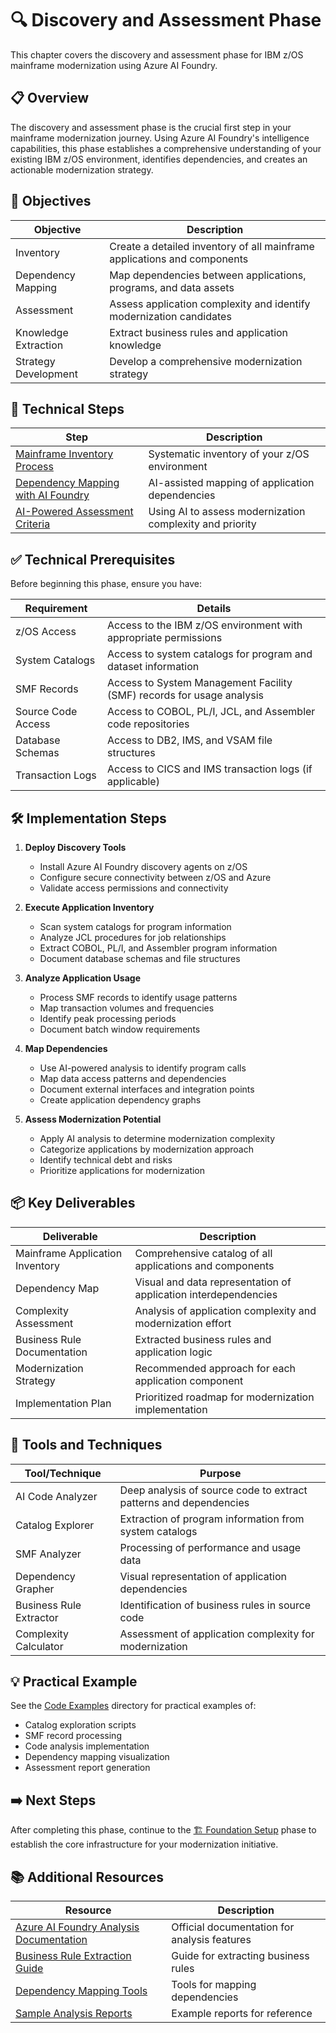 # 🔍 Discovery and Assessment Phase

This chapter covers the discovery and assessment phase for IBM z/OS mainframe modernization using Azure AI Foundry.

## 📋 Overview

The discovery and assessment phase is the crucial first step in your mainframe modernization journey. Using Azure AI Foundry's intelligence capabilities, this phase establishes a comprehensive understanding of your existing IBM z/OS environment, identifies dependencies, and creates an actionable modernization strategy.

## 🎯 Objectives

| Objective | Description |
|-----------|-------------|
| Inventory | Create a detailed inventory of all mainframe applications and components |
| Dependency Mapping | Map dependencies between applications, programs, and data assets |
| Assessment | Assess application complexity and identify modernization candidates |
| Knowledge Extraction | Extract business rules and application knowledge |
| Strategy Development | Develop a comprehensive modernization strategy |

## 📝 Technical Steps

| Step | Description |
|------|-------------|
| [Mainframe Inventory Process](01-inventory.md) | Systematic inventory of your z/OS environment |
| [Dependency Mapping with AI Foundry](02-dependency-mapping.md) | AI-assisted mapping of application dependencies |
| [AI-Powered Assessment Criteria](03-assessment-criteria.md) | Using AI to assess modernization complexity and priority |

## ✅ Technical Prerequisites

Before beginning this phase, ensure you have:

| Requirement | Details |
|-------------|---------|
| z/OS Access | Access to the IBM z/OS environment with appropriate permissions |
| System Catalogs | Access to system catalogs for program and dataset information |
| SMF Records | Access to System Management Facility (SMF) records for usage analysis |
| Source Code Access | Access to COBOL, PL/I, JCL, and Assembler code repositories |
| Database Schemas | Access to DB2, IMS, and VSAM file structures |
| Transaction Logs | Access to CICS and IMS transaction logs (if applicable) |

## 🛠️ Implementation Steps

1. **Deploy Discovery Tools**
   - Install Azure AI Foundry discovery agents on z/OS
   - Configure secure connectivity between z/OS and Azure
   - Validate access permissions and connectivity

2. **Execute Application Inventory**
   - Scan system catalogs for program information
   - Analyze JCL procedures for job relationships
   - Extract COBOL, PL/I, and Assembler program information
   - Document database schemas and file structures

3. **Analyze Application Usage**
   - Process SMF records to identify usage patterns
   - Map transaction volumes and frequencies
   - Identify peak processing periods
   - Document batch window requirements

4. **Map Dependencies**
   - Use AI-powered analysis to identify program calls
   - Map data access patterns and dependencies
   - Document external interfaces and integration points
   - Create application dependency graphs

5. **Assess Modernization Potential**
   - Apply AI analysis to determine modernization complexity
   - Categorize applications by modernization approach
   - Identify technical debt and risks
   - Prioritize applications for modernization

## 📦 Key Deliverables

| Deliverable | Description |
|-------------|-------------|
| Mainframe Application Inventory | Comprehensive catalog of all applications and components |
| Dependency Map | Visual and data representation of application interdependencies |
| Complexity Assessment | Analysis of application complexity and modernization effort |
| Business Rule Documentation | Extracted business rules and application logic |
| Modernization Strategy | Recommended approach for each application component |
| Implementation Plan | Prioritized roadmap for modernization implementation |

## 🧰 Tools and Techniques

| Tool/Technique | Purpose |
|----------------|---------|
| AI Code Analyzer | Deep analysis of source code to extract patterns and dependencies |
| Catalog Explorer | Extraction of program information from system catalogs |
| SMF Analyzer | Processing of performance and usage data |
| Dependency Grapher | Visual representation of application dependencies |
| Business Rule Extractor | Identification of business rules in source code |
| Complexity Calculator | Assessment of application complexity for modernization |

## 💡 Practical Example

See the [Code Examples](../../code/ai-foundry/analysis/) directory for practical examples of:
- Catalog exploration scripts
- SMF record processing
- Code analysis implementation
- Dependency mapping visualization
- Assessment report generation

## ➡️ Next Steps

After completing this phase, continue to the [🏗️ Foundation Setup](../03-foundation/README.md) phase to establish the core infrastructure for your modernization initiative.

## 📚 Additional Resources

| Resource | Description |
|----------|-------------|
| [Azure AI Foundry Analysis Documentation](https://learn.microsoft.com/en-us/azure/ai-foundry/analysis/) | Official documentation for analysis features |
| [Business Rule Extraction Guide](https://learn.microsoft.com/en-us/azure/ai-foundry/business-rules/) | Guide for extracting business rules |
| [Dependency Mapping Tools](https://learn.microsoft.com/en-us/azure/ai-foundry/dependency-mapping/) | Tools for mapping dependencies |
| [Sample Analysis Reports](../../code/ai-foundry/code-analysis/sample-reports/) | Example reports for reference | 